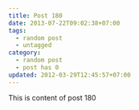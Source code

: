 ```yaml
---
title: Post 180
date: 2013-07-22T09:02:38+07:00
tags:
  - random post
  - untagged
category:
  - random post
  - post has 0
updated: 2012-03-29T12:45:57+07:00
---
```

This is content of post 180